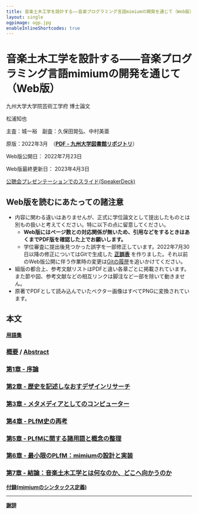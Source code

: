 ```yaml
---
title: 音楽土木工学を設計する——音楽プログラミング言語mimiumの開発を通じて（Web版）
layout: single
ogpimage: ogp.jpg
enableInlineShortcodes: true
---
```

# 音楽土木工学を設計する——音楽プログラミング言語mimiumの開発を通じて（Web版）

九州大学大学院芸術工学府 博士論文

松浦知也

主査：城一裕　副査：久保田晃弘、中村美亜

原版：2022年3月　（[**PDF - 九州大学図書館リポジトリ**](http://hdl.handle.net/2324/4784631)）

Web版公開日： 2022年7月23日

Web版最終更新日： 2023年4月3日

[公聴会プレゼンテーションでのスライド(SpeakerDeck)](https://speakerdeck.com/tomoyanonymous/yin-le-tu-mu-gong-xue-woshe-ji-suru-yin-le-puroguraminguyan-yu-mimiumnokai-fa-wotong-zite)

## Web版を読むにあたっての諸注意

- 内容に関わる違いはありませんが、正式に学位論文として提出したものとは別もの扱いと考えてください。特に以下の点に留意してください。
  - **Web版にはページ数との対応関係が無いため、引用などをするときはあくまでPDF版を確認した上でお願いします。**
  - 学位審査に提出後見つかった誤字を一部修正しています。2022年7月30日以降の修正についてはGitで生成した **[正誤表](./revisions_rendered)** を作りました。それ以前のWeb版公開に伴う作業時の変更は[Gitの履歴](https://github.com/tomoyanonymous/hakuron)を追いかけてください。
- 組版の都合上、参考文献リストはPDFと違い各章ごとに掲載されています。また節や図、参考文献などの相互リンクは脚注など一部を除いて動きません。
- 原著でPDFとして読み込んでいたベクター画像はすべてPNGに変換されています。

## 本文

#### **[用語集](./glossary_rendered)**

### [概要](./abstract_rendered)  /  [Abstract](./abstract_en_rendered)

### [第1章 - 序論](./chapter1_rendered)

### [第2章 - 歴史を記述しなおすデザインリサーチ](./chapter2_rendered)

### [第3章 - メタメディアとしてのコンピューター](./chapter3_rendered)

### [第4章 - PLfM史の再考](./chapter4_rendered)

### [第5章 - PLfMに関する諸用語と概念の整理](./chapter5_rendered)

### [第6章 - 最小限のPLfM：mimiumの設計と実装](./chapter6_rendered)

### [第7章 - 結論：音楽土木工学とは何なのか、どこへ向かうのか](./chapter7_rendered)

**[付録(mimiumのシンタックス定義)](./appendixA_rendered)**


---

**[謝辞](./acknowledgement_rendered)**

